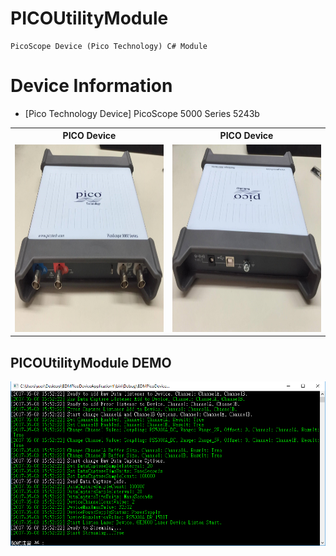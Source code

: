 # PICOUtilityModule

    PicoScope Device (Pico Technology) C# Module
	
# Device Information
* [Pico Technology Device] PicoScope 5000 Series 5243b

<table width=100%>
  <tr>
    <th>PICO Device</th>
    <th>PICO Device</th> 
  </tr>
  <tr>
    <td><img src="https://raw.githubusercontent.com/rain091667/PICOUtilityModule/master/ScreenDemo/Device1.jpg" width="350" height="300" /></td>
    <td><img src="https://raw.githubusercontent.com/rain091667/PICOUtilityModule/master/ScreenDemo/Device2.jpg" width="350" height="300" /></td>
  </tr>
</table>

## PICOUtilityModule DEMO
![](https://raw.githubusercontent.com/rain091667/PICOUtilityModule/master/ScreenDemo/SampleScreen.png)